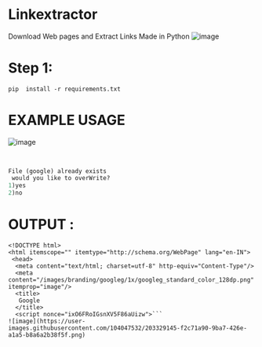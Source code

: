 # Linkextractor
Download Web pages and Extract Links Made in Python
![image](https://user-images.githubusercontent.com/104047532/203328856-f7e45a1c-f75b-40dc-81b6-ff1404bd1044.png)
# Step 1:
```pip  install -r requirements.txt```




# EXAMPLE USAGE
![image](https://user-images.githubusercontent.com/104047532/203329111-4f7e7f21-a15e-42cb-b1ad-2405ae46cbfd.png)

```./Linkextractor.py -u https://www.google.com -o google -p
                                            
                                                                                                            
File (google) already exists 
 would you like to overWrite? 
1)yes
2)no
```
# OUTPUT :
```
<!DOCTYPE html>
<html itemscope="" itemtype="http://schema.org/WebPage" lang="en-IN">
 <head>
  <meta content="text/html; charset=utf-8" http-equiv="Content-Type"/>
  <meta content="/images/branding/googleg/1x/googleg_standard_color_128dp.png" itemprop="image"/>
  <title>
   Google
  </title>
  <script nonce="ixO6FRoIGsnXV5F86aUizw">```
![image](https://user-images.githubusercontent.com/104047532/203329145-f2c71a90-9ba7-426e-a1a5-b8a6a2b38f5f.png)


